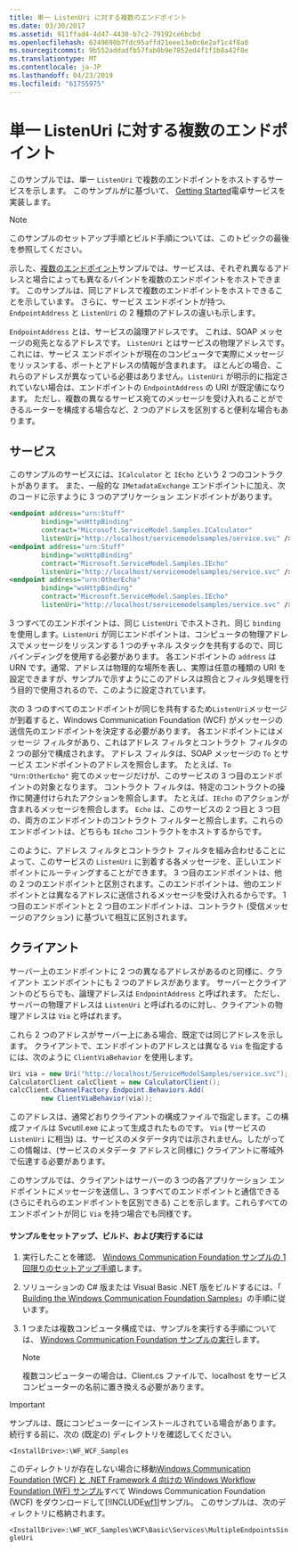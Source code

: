 ```yaml
---
title: 単一 ListenUri に対する複数のエンドポイント
ms.date: 03/30/2017
ms.assetid: 911ffad4-4d47-4430-b7c2-79192ce6bcbd
ms.openlocfilehash: 6249690b7fdc95affd21eee13e0c6e2af1c4f8a0
ms.sourcegitcommit: 9b552addadfb57fab0b9e7852ed4f1f1b8a42f8e
ms.translationtype: MT
ms.contentlocale: ja-JP
ms.lasthandoff: 04/23/2019
ms.locfileid: "61755975"
---
```

# <a name="multiple-endpoints-at-a-single-listenuri"></a>単一 ListenUri に対する複数のエンドポイント
このサンプルでは、単一 `ListenUri` で複数のエンドポイントをホストするサービスを示します。 このサンプルがに基づいて、 [Getting Started](../../../../docs/framework/wcf/samples/getting-started-sample.md)電卓サービスを実装します。  
  
> [!NOTE]
>  このサンプルのセットアップ手順とビルド手順については、このトピックの最後を参照してください。  
  
 示した、[複数のエンドポイント](../../../../docs/framework/wcf/samples/multiple-endpoints.md)サンプルでは、サービスは、それぞれ異なるアドレスと場合によっても異なるバインドを複数のエンドポイントをホストできます。 このサンプルは、同じアドレスで複数のエンドポイントをホストできることを示しています。 さらに、サービス エンドポイントが持つ、`EndpointAddress` と `ListenUri` の 2 種類のアドレスの違いも示します。  
  
 `EndpointAddress` とは、サービスの論理アドレスです。 これは、SOAP メッセージの宛先となるアドレスです。 `ListenUri` とはサービスの物理アドレスです。 これには、サービス エンドポイントが現在のコンピュータで実際にメッセージをリッスンする、ポートとアドレスの情報が含まれます。 ほとんどの場合、これらのアドレスが異なっている必要はありません。`ListenUri` が明示的に指定されていない場合は、エンドポイントの `EndpointAddress` の URI が既定値になります。 ただし、複数の異なるサービス宛てのメッセージを受け入れることができるルーターを構成する場合など、2 つのアドレスを区別すると便利な場合もあります。  
  
## <a name="service"></a>サービス  
 このサンプルのサービスには、`ICalculator` と `IEcho` という 2 つのコントラクトがあります。 また、一般的な `IMetadataExchange` エンドポイントに加え、次のコードに示すように 3 つのアプリケーション エンドポイントがあります。  
  
```xml  
<endpoint address="urn:Stuff"  
        binding="wsHttpBinding"  
        contract="Microsoft.ServiceModel.Samples.ICalculator"   
        listenUri="http://localhost/servicemodelsamples/service.svc" />  
<endpoint address="urn:Stuff"  
        binding="wsHttpBinding"  
        contract="Microsoft.ServiceModel.Samples.IEcho"   
        listenUri="http://localhost/servicemodelsamples/service.svc" />  
<endpoint address="urn:OtherEcho"  
        binding="wsHttpBinding"  
        contract="Microsoft.ServiceModel.Samples.IEcho"   
        listenUri="http://localhost/servicemodelsamples/service.svc" />  
```  
  
 3 つすべてのエンドポイントは、同じ `ListenUri` でホストされ、同じ `binding` を使用します。`ListenUri` が同じエンドポイントは、コンピュータの物理アドレスでメッセージをリッスンする 1 つのチャネル スタックを共有するので、同じバインディングを使用する必要があります。 各エンドポイントの `address` は URN です。通常、アドレスは物理的な場所を表し、実際は任意の種類の URI を設定できますが、サンプルで示すようにこのアドレスは照合とフィルタ処理を行う目的で使用されるので、このように設定されています。  
  
 次の 3 つのすべてのエンドポイントが同じを共有するため`ListenUri`メッセージが到着すると、Windows Communication Foundation (WCF) がメッセージの送信先のエンドポイントを決定する必要があります。 各エンドポイントにはメッセージ フィルタがあり、これはアドレス フィルタとコントラクト フィルタの 2 つの部分で構成されます。 アドレス フィルタは、SOAP メッセージの `To` とサービス エンドポイントのアドレスを照合します。 たとえば、`To "Urn:OtherEcho"` 宛てのメッセージだけが、このサービスの 3 つ目のエンドポイントの対象となります。 コントラクト フィルタは、特定のコントラクトの操作に関連付けられたアクションを照合します。 たとえば、`IEcho` のアクションが含まれるメッセージを照合します。 `Echo` は、このサービスの 2 つ目と 3 つ目の、両方のエンドポイントのコントラクト フィルターと照合します。これらのエンドポイントは、どちらも `IEcho` コントラクトをホストするからです。  
  
 このように、アドレス フィルタとコントラクト フィルタを組み合わせることによって、このサービスの `ListenUri` に到着する各メッセージを、正しいエンドポイントにルーティングすることができます。 3 つ目のエンドポイントは、他の 2 つのエンドポイントと区別されます。このエンドポイントは、他のエンドポイントとは異なるアドレスに送信されるメッセージを受け入れるからです。 1 つ目のエンドポイントと 2 つ目のエンドポイントは、コントラクト (受信メッセージのアクション) に基づいて相互に区別されます。  
  
## <a name="client"></a>クライアント  
 サーバー上のエンドポイントに 2 つの異なるアドレスがあるのと同様に、クライアント エンドポイントにも 2 つのアドレスがあります。 サーバーとクライアントのどちらでも、論理アドレスは `EndpointAddress` と呼ばれます。 ただし、サーバーの物理アドレスは `ListenUri` と呼ばれるのに対し、クライアントの物理アドレスは `Via` と呼ばれます。  
  
 これら 2 つのアドレスがサーバー上にある場合、既定では同じアドレスを示します。 クライアントで、エンドポイントのアドレスとは異なる `Via` を指定するには、次のように `ClientViaBehavior` を使用します。  
  
```csharp  
Uri via = new Uri("http://localhost/ServiceModelSamples/service.svc");  
CalculatorClient calcClient = new CalculatorClient();  
calcClient.ChannelFactory.Endpoint.Behaviors.Add(  
        new ClientViaBehavior(via));  
```  
  
 このアドレスは、通常どおりクライアントの構成ファイルで指定します。この構成ファイルは Svcutil.exe によって生成されたものです。 `Via` (サービスの `ListenUri` に相当) は、サービスのメタデータ内では示されません。したがってこの情報は、(サービスのメタデータ アドレスと同様に) クライアントに帯域外で伝達する必要があります。  
  
 このサンプルでは、クライアントはサーバーの 3 つの各アプリケーション エンドポイントにメッセージを送信し、3 つすべてのエンドポイントと通信できる (さらにそれらのエンドポイントを区別できる) ことを示します。これらすべてのエンドポイントが同じ `Via` を持つ場合でも同様です。  
  
#### <a name="to-set-up-build-and-run-the-sample"></a>サンプルをセットアップ、ビルド、および実行するには  
  
1. 実行したことを確認、 [Windows Communication Foundation サンプルの 1 回限りのセットアップ手順](../../../../docs/framework/wcf/samples/one-time-setup-procedure-for-the-wcf-samples.md)します。  
  
2. ソリューションの C# 版または Visual Basic .NET 版をビルドするには、「 [Building the Windows Communication Foundation Samples](../../../../docs/framework/wcf/samples/building-the-samples.md)」の手順に従います。  
  
3. 1 つまたは複数コンピュータ構成では、サンプルを実行する手順については、 [Windows Communication Foundation サンプルの実行](../../../../docs/framework/wcf/samples/running-the-samples.md)します。  
  
    > [!NOTE]
    >  複数コンピューターの場合は、Client.cs ファイルで、localhost をサービス コンピューターの名前に置き換える必要があります。  
  
> [!IMPORTANT]
>  サンプルは、既にコンピューターにインストールされている場合があります。 続行する前に、次の (既定の) ディレクトリを確認してください。  
>   
>  `<InstallDrive>:\WF_WCF_Samples`  
>   
>  このディレクトリが存在しない場合に移動[Windows Communication Foundation (WCF) と .NET Framework 4 向けの Windows Workflow Foundation (WF) サンプル](https://go.microsoft.com/fwlink/?LinkId=150780)すべて Windows Communication Foundation (WCF) をダウンロードして[!INCLUDE[wf1](../../../../includes/wf1-md.md)]サンプル。 このサンプルは、次のディレクトリに格納されます。  
>   
>  `<InstallDrive>:\WF_WCF_Samples\WCF\Basic\Services\MultipleEndpointsSingleUri`  
